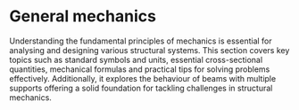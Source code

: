 # General mechanics

Understanding the fundamental principles of mechanics is essential for analysing and designing various structural systems. This section covers key topics such as standard symbols and units, essential cross-sectional quantities, mechanical formulas and practical tips for solving problems effectively. Additionally, it explores the behaviour of beams with multiple supports offering a solid foundation for tackling challenges in structural mechanics.

```{tableofcontents}
```